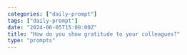 ```yaml
---
categories: ["daily-prompt"]
tags: ["daily-prompt"]
date: "2024-06-05T15:00:00Z"
title: "How do you show gratitude to your colleagues?"
type: "prompts"
---
```

